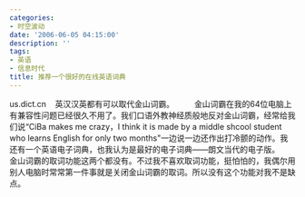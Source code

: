 ```yaml
---
categories:
- 时空波动
date: '2006-06-05 04:15:00'
description: ''
tags:
- 英语
- 信息时代
title: 推荐一个很好的在线英语词典
---
```

us.dict.cn    
英汉汉英都有可以取代金山词霸。
 
      金山词霸在我的64位电脑上有兼容性问题已经很久不用了。我们口语外教神经质般地反对金山词霸，经常给我们说“CiBa makes me crazy，I think it is made by a middle shcool student who learns English for only two months"一边说一边还作出打冷颤的动作。我还有一个英语电子词典，也我认为是最好的电子词典——朗文当代的电子版。
      金山词霸的取词功能这两个都没有。不过我不喜欢取词功能，挺怕怕的，我偶尔用别人电脑时常常第一件事就是关闭金山词霸的取词。所以没有这个功能对我不是缺点。
 